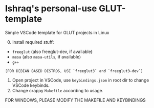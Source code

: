 # Ishraq's personal-use GLUT-template

Simple VSCode template for GLUT projects in Linux

0. Install required stuff:

- `freeglut` (also freeglut-dev, if available)
- `mesa` (also `mesa-utils`, if available)
- `g++`

```
[FOR DEBIAN BASED DISTROS, USE `freeglut3` and `freeglut3-dev`]
```

1. Open project in VSCode, use `keybindings.json` in root dir to change VSCode keybinds.
2. Change crappy `Makefile` according to usage.

FOR WINDOWS, PLEASE MODIFY THE MAKEFILE AND KEYBINDINGS
